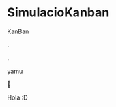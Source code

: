 # SimulacioKanban
KanBan
























































































































































































































































.












































































































































































































































.
































































































































yamu





































































🤡























































































































































































































































































































Hola :D
